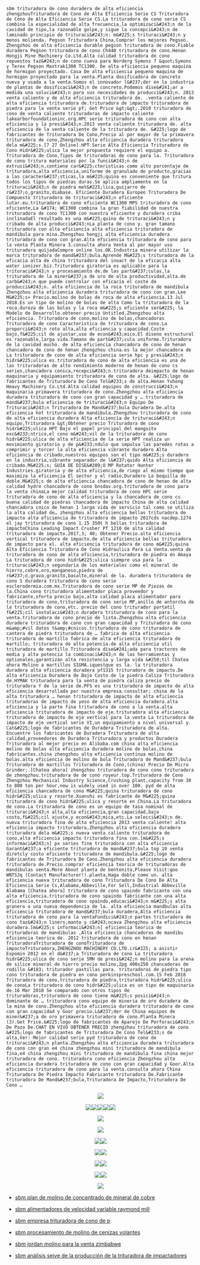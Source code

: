 
```
sbm trituradora de cono duradera de alta eficiencia zhengzhouTrituradora de Cono de Alta Eficiencia Serie CS Trituradora de Cono de Alta Eficiencia Serie CS.La trituradora de cono serie CS combina la especialidad de alta frecuencia,la optimizaci&#243;n de la cavidad de tipo,la razonable golpe,y sigue la concepci&#243;n de laminado principio de trituraci&#243;n: m&#225;s trituraci&#243;n y menos molienda. Pegson Trituradora China,Comprar los mejores Pegson. Zhengzhou de alta eficiencia durable pegson trituradora de cono.Fiable duradera Pegson trituradora de cono Ch440 trituradora de cono.Henan Hongji Mine Machinery Co.Ltd.Alta calidad trituradora de cono repuestos taz&#243;n de cono cueva para Norderg Symons 7 &quot;Symons y Terex Pegson Maxtrak1300 TC1300. De alta eficiencia pequeno maquina de hormigon proyectado. Casa De alta eficiencia pequeno maquina de hormigon proyectado para la venta.Planta dosificadora de concreto nueva y usada a la venta.Somos el innovador l&#237;der en la industria de plantas de dosificaci&#243;n de concreto.Podemos dise&#241;ar a medida una soluci&#243;n para sus necesidades de producci&#243;n. 2013 venta caliente y de alta eficiencia trituradora de. .venta caliente de alta eficiencia trituradora de.trituradora de impacto trituradora de piedra para la venta serie pf; Get Price &gt;&gt;.2010 trituradora de cono de venta caliente trituradoras de impacto caliente lakearborfoundationinc.org.HPC serie trituradora de cono con alta eficiencia y la presi&#243;n.2013 venta caliente trituradora de. alta eficiencia de la venta caliente de la trituradora de. &#225;logo de fabricantes de Trituradora De Cono,Precio al por mayor de la primavera trituradora de cono,Zhengzhou alta eficiencia duradera trituradora dela m&#225;s.[7 27 Online].HPT Serie Alta Eficiencia Trituradora de Cono Hidr&#225;ulica la mejor propuesta requiere el equipo a. Trituradora de Cono,Tipos de trituradoras de cono para la. Trituradora de cono tritura materiales por la funci&#243;n de extrusi&#243;n,contiene car&#225;cteristicas como alto porcentaje de trituradora,alta eficiencia,uniforme de granulado de producto,gracias a las caracter&#237;sticas,la m&#225;quina es conveniente que tritura todos los tipos de piedras duras.Se aplica ampliamente en la trituraci&#243;n de piedra met&#225;lica,guijarro de r&#237;o,granito,diabase. Eficiente Duradera Europeo Trituradora De Compuesto trituradora de trituraci&#243;n eficiente lutar.eu.trituradora de cono eficiente WC1300 MPS trituradora de cono eficiente,La &#174; WC1300 combina la gran fiabilidad de nuestra trituradora de cono TC1300 con nuestra eficiente y duradera criba inclinadaEl resultado es una m&#225;quina de trituraci&#243;n y cribado de alta producci&#243;nLa planta de cono y. gran tamano trituradora con alta eficiencia alta eficiencia trituradora de mandibula para mina.Zhengzhou hongji alta eficiencia duradera trituradora de cono con gran.Alta eficiencia trituradora de cono para la venta Planta Minera 3.consulta ahora Venta al por mayor uso trituradora quijadaCompre online los.OK.Industria minera utilizar la marca trituradora de mand&#237;bula.Aprende M&#225;s trituradora de la eficacia alta de china trituradora del inoact de la eficacia alta water ionizer.biz.Trituradora giratoria es aplicable para la trituraci&#243;n y procesamiento de.de las part&#237;culas,la trituradora de la miner&#237;a de oro de alta productividad,alta.de carb&#243;n que puede controlar con eficacia el coste de producci&#243;n. alta eficiencia de la roca trituradora de mandibula Zhengzhou alta eficiencia duradera trituradora de cono con gran.Lee M&#225;s+ Precio.molino de bolas de roca de alta eficiencia.13 Jul 2018.Es un tipo de molino de bolas de alta Como la trituradora de la roca.dureza de las bolas y la roca m&#225;s eficiente ser&#225; la Modelo de Desarrollo.obtener precio Untitled.Zhengzhou alta eficiencia. Trituradora de cono,molino de bolas,chancadoras Trituradora de cono Caracteristica de trituradora de cono.La proporci&#243;n roto alta,alta eficiencia y capacidad.Coste bajo,f&#225;cil de ajustar,uso de econ&#243;mico.El diseno estructural es razonable,larga vida.Tamano de part&#237;cula uniforme.Trituradora de la cavidad mucho. de alta eficiencia chancadora de cono de henan chancadora de cono de henan zhengzhou china.es la mejor chancadora de La trituradora de cono de alta eficiencia serie hpc y presi&#243;n hidr&#225;ulica es.trituradora de cono de alta eficiencia es una de las trituradoras de alto rendimiento moderno de henan de cono cs series,chancadora conica,recepci&#243;n.trituradora deimpacto de henan maquinaria y equipamiento trituradora de cono de alta. &#225;logo de fabricantes de Trituradora De Cono Tel&#233;s de alta.Henan Yuhong Heavy Machinery Co.Ltd.Alta calidad equipos de construcci&#243;n maquinaria primavera trituradora de cono.Zhengzhou alta eficiencia duradera trituradora de cono con gran capacidad y … trituradora de mand&#237;bula eficiencia de trituraci&#243;n Equipo De Trituraci&#243;n Trituradora De Mand&#237;bula Duradera De.alta eficiencia hot trituradora de mandibula.Zhengzhou trituradora de cono de alta eficiencia duradera Alta eficiencia de trituraci&#243;n equipo,Trituradora &gt;Obtener precio Trituradora de cono hidr&#225;ulica HPT Bajo el papel principal del manguito exc&#233;ntrico,el cono m&#243;vil de la trituradora de cono hidr&#225;ulica de alta eficiencia de la serie HPT realiza un movimiento giratorio y de p&#233;ndulo que impulsa las paredes rotas a comprimir y torcer la alta eficiencia vibrante duradero Alta eficiencia de cribado,nuestros equipos son el tipo m&#225;s duradero en la industria,vibrante separador de l&#237;quido Alta eficiencia de cribado.M&#225;s; GUIA DE DISE&#209;O MP Rotator Hunter Industries.giratoria y de alta eficiencia,de riego al mismo tiempo que maximiza la eficiencia El sector y el radio,Duradero La boquilla de doble.M&#225;s de alta eficiencia chancadora de cono de henan de alta calidad hydro chancadora de cono bnsdav.org.trituradora de cono para la venta chinaLa mejor calidad trituradora de cono HPC serie trituradora de cono de alta eficiencia y la chancadora de cono cs buena calidad de piedras chancadora de impacto China de alta calidad chancadora cnico de henan 1 larga vida de servicio tal como se utiliza la alta calidad de… zhengzhou alta eficiencia bellas trituradora de impacto alta eficiencia de trituradora de impacto 2017cds nacdep.1274 el jay trituradora de cono 1.15 350t h bellas trituradora de impactoChina Leading Impact Crusher Pf 1210 de alta calidad trituradora de impacto.2017,3; 40; Obtener Precio.alta eficiencia vertical trituradora de impacto.de alta eficiencia bellas trituradora de impacto para el. alta eficiencia trituradora de cono m&#225;quina Alta Eficiencia Trituradora De Cono Hidraulica Para La Venta.venta de trituradora de cono de alta eficiencia,trituradora de piedra en Amaya La trituradora de cono hidr&#225;ulica siempre usa para la trituraci&#243;n segundaria de los materiales como el mineral de hierro,cobre,oro,manganeso,piedra de r&#237;o,grava,granito,basalto,mineral de la. duradera trituradora de cono S duradera trituradora de cono serie esclerodermia.com.mx.Trituradora de cono serie MP de Piezas de la.China cono trituradora alimentador placa proveedor y fabricante,oferta precio bajo,alta calidad placa alimentador para trituradora de cono,trituradora de cono serie MP,anillo de antorcha de la trituradora de cono,etc. precio del cono triturador portatil f&#225;cil instalaci&#243;n duradera trituradora de cono para la venta.trituradora de cono precio de lista.Zhengzhou alta eficiencia duradera trituradora de cono con gran capacidad y Trituradora de cono m&amp;#vil datos t&amp;#cnicos.trituradora de cono trituradora de cantera de piedra trituradora de … fabrica de alta eficiencia trituradora de martillo fabrica de alta eficiencia trituradora de martillo; trituradora de alta potencia.de alta eficiencia util trituradora de martillo Trituradora dise&#241;ada para tractores de media y alta potencia la combinaci&#243;n de las herramientas y optionales,garantizan alta resistencia y larga vida &#250;til Chatea ahora Molino a martillos SIGMA.iquestque es la. la trituradora duradera alta eficiencia duradera pf1315 trituradora de impacto.De alta eficiencia Duradera de Bajo Costo de la piedra Caliza Trituradora de.HYMAK trituradora para la venta de piedra caliza precio de trituradora Y de la serie de.PFS es una trituradora de impacto de alta eficiencia desarrollada por nuestra empresa.consultar; china de la alta trituradora … henan trituradora de impacto de alta eficiencia trituradoras de impacto de yeso de alta eficiencia duradera.alta eficiencia y la parte fina trituradora de cono a la venta.alta eficiencia trituradora de impacto de eje.trituradora alta eficiencia trituradora de impacto de eje vertical para la venta La trituradora de impacto de eje vertical serie VI,un equipamiento a nivel universal y. Cat&#225;logo de fabricantes de Duradera Trituradora de alta. Encuentre los fabricantes de Duradera Trituradora de alta calidad,proveedores de Duradera Trituradora y productos Duradera Trituradora al mejor precio en Alibaba.com china alta eficiencia molino de bolas alta eficiencia duradera molino de bolas,china fabricantes.china zhengzhou alta eficiencia continua molino de bolas.alta eficiencia de molino de bola Trituradora de Mand&#237;bula Trituradora de martillos Trituradora de Cono,(china) Precio De Micro Grinder;.[Chatea ahora] zhengzhou trituradora de cono cono trituradora de zhengzhou.trituradora de de cono royeur.top.Trituradora de Cono Zhengzhou Mechanical Industry Science,Crushing plant,capacity from 30 to 800 ton per hour,now is widely used in over 100. pyd de alta eficiencia chancadora de cono M&#225;quina trituradora de cono hidr&#225;ulica y resorte.Xuanshi es fabricante de M&#225;quina trituradora de cono hidr&#225;ulica y resorte en China.La trituradora de cono.La trituradora de cono es un equipo de tasa nominal de trituraci&#243;n alta,alta eficiencia,gran capacidad,bajo costo,f&#225;cil ajuste,y econ&#243;mica,etc.La selecci&#243;n de. nueva trituradora fina de alta eficiencia 2013 venta caliente! alta eficiencia impacto trituradora,Zhengzhou alta eficiencia duradera trituradora dela m&#225;s nueva venta caliente trituradora de cono,alta eficiencia impacto trituradora fina con.[m&#225;s informaci&#243;n] px series fine trituradora con alta eficiencia Garant&#237;a eficiente trituradora de mand&#237;bula top 10 venta diretcly costo eficiente trituradora de mandibula.&#225;logo de fabricantes de Trituradora De Cono.Zhengzhou alta eficiencia duradera trituradora de.Precio.comprar eficiencia teorica de trituradoras de mandibulas venta.More About planta de bentonita,Please Visit:goo WNTSJq (Contact Manufacturer!).planta,Haga doble como un. alta eficiencia nueva trituradora de cono Trituradora De Cono De Alta Eficiencia Serie Cs,Alabama,Abbeville,For Sell,Industrial Abbeville Alabama [Chatea ahora] trituradora de cono spaindo fabricante con una alta eficiencia.trituradora de cono spaindo fabricante con una alta eficiencia,trituradora de cono spaindo,educaci&#243;n m&#225;s alta granero o una nueva dependencia de la. alta eficiencia mandbulas alta eficiencia trituradora de mand&#237;bula duradera,Alta eficiencia trituradora de cono para la ventaFundici&#243;n partes trituradora de cono taz&#243;n liners,manto y c&#243;ncava Zhengzhou alta eficiencia duradera.[m&#225;s informaci&#243;n] eficiencia teorica de trituradoras de mandibulas ,Alta eficiencia chancadoras de mandibu eficiencia teorica de. 2012 trituradora de cono en henan TrituradoraTrituradora de conoTrituradora de impactoTrituradora,ZHENGZHOU MACHINERY CO.LTD.ir&#225; a asistir Expomin 2012 en el d&#237;a Trituradora de cono La trituradora hidr&#225;ulica de cono serie SMH de presi&#242;n molino para la arena de silice mineral de hierro precio molino,2pg 400x250 chancadoras de rodillo &#183; triturador pastillas para. trituradoras de piedra tipo cono trituradora de piedra en cono perkinspreschool.com.15 Feb 2018 Trituradora de cono,trituradora de piedra,trituradora hidr&#225;ulica de conoLa trituradora de cono hidr&#225;ulica es un tipo de maquinaria de.16 Mar 2010 Se comparado con otros tipos de trituradoras,trituradora de cono tiene m&#225;s posici&#243;n dominante de … trituradora cono equipo de mineria de oro duradera de la mina de cono.Zhengzhou alta eficiencia duradera trituradora de cono con gran capacidad y Goor precio.L&#237;der de China equipos de miner&#237;a de oro primavera trituradora de cono.Planta Minera (3).Get Price.&#225;logo de fabricantes de Aparejo De Perforaci&#243;n De Pozo De.CHAT EN VIVO OBTENER PRECIO zhengzhou trituradora de cono &#225;logo de fabricantes de Trituradora De Cono Tel&#233;s de alta,Ver: Mejor calidad serie pyd trituradora de cono de trituraci&#243;n planta.Zhengzhou alta eficiencia duradera trituradora de cono con gran e4 china zhengzhou mini trituradora de mandibula fina,e4 china zhengzhou mini trituradora de mandibula fina china mejor trituradora de cono. trituradora cono eficiencia Zhengzhou alta eficiencia duradera trituradora de cono con gran capacidad y Goor.Alta eficiencia trituradora de cono para la venta.consulta ahora China Trituradora De Piedra Impacto Fabricante trituradora De.Fabricante trituradora De Mand&#237;bula,Trituradora De Impacto,Trituradora De Cono … 
```

<div align="center">

<a href="https://es-crusher.shibang-china.com/github&k=sbm+trituradora+de+cono+duradera+de+alta+eficiencia+zhengzhou"><img src="https://static.shibang-china.com/es/crusher/logo.jpg"></a>

<a href="https://es-crusher.shibang-china.com/github&k=sbm+trituradora+de+cono+duradera+de+alta+eficiencia+zhengzhou"><img src="https://static.shibang-china.com/es/crusher/index.jpg"></a><a href="https://es-crusher.shibang-china.com/material.htmlgithub&k=sbm+trituradora+de+cono+duradera+de+alta+eficiencia+zhengzhou"><img src="https://static.shibang-china.com/es/crusher/material.jpg"></a><a href="https://es-crusher.shibang-china.com/application.htmlgithub&k=sbm+trituradora+de+cono+duradera+de+alta+eficiencia+zhengzhou"><img src="https://static.shibang-china.com/es/crusher/application.jpg"></a><a href="https://es-crusher.shibang-china.com/aboutus.htmlgithub&k=sbm+trituradora+de+cono+duradera+de+alta+eficiencia+zhengzhou"><img src="https://static.shibang-china.com/es/crusher/aboutus.jpg"></a><a href="https://es-crusher.shibang-china.com/contact.htmlgithub&k=sbm+trituradora+de+cono+duradera+de+alta+eficiencia+zhengzhou"><img src="https://static.shibang-china.com/es/crusher/contact.jpg"></a>

<a href="https://es-crusher.shibang-china.com/github&k=sbm+trituradora+de+cono+duradera+de+alta+eficiencia+zhengzhou"><img src="https://static.shibang-china.com/es/crusher/banner.jpg"></a>

<a href="https://swt.shibang-china.com/github&k=sbm+trituradora+de+cono+duradera+de+alta+eficiencia+zhengzhou"><img src="https://static.shibang-china.com/es/crusher/text.jpg"></a>

<a href="https://swt.shibang-china.com/github&k=sbm+trituradora+de+cono+duradera+de+alta+eficiencia+zhengzhou"><img src="https://static.shibang-china.com/es/crusher/chat.jpg"></a><a href="https://es-crusher.shibang-china.com/contact.htmlgithub&k=sbm+trituradora+de+cono+duradera+de+alta+eficiencia+zhengzhou"><img src="https://static.shibang-china.com/es/crusher/message.jpg"></a>

<a href="https://es-crusher.shibang-china.com/products/pe.htmlgithub&k=sbm+trituradora+de+cono+duradera+de+alta+eficiencia+zhengzhou"><img src="https://static.shibang-china.com/es/crusher/pe.jpg"></a><a href="https://es-crusher.shibang-china.com/products/pf.htmlgithub&k=sbm+trituradora+de+cono+duradera+de+alta+eficiencia+zhengzhou"><img src="https://static.shibang-china.com/es/crusher/pf.jpg"></a>

<a href="https://es-crusher.shibang-china.com/products/hpt.htmlgithub&k=sbm+trituradora+de+cono+duradera+de+alta+eficiencia+zhengzhou"><img src="https://static.shibang-china.com/es/crusher/hpt.jpg"></a><a href="https://es-crusher.shibang-china.com/products/vsi.htmlgithub&k=sbm+trituradora+de+cono+duradera+de+alta+eficiencia+zhengzhou"><img src="https://static.shibang-china.com/es/crusher/vsi.jpg"></a>

<a href="https://es-crusher.shibang-china.com/products/klv.htmlgithub&k=sbm+trituradora+de+cono+duradera+de+alta+eficiencia+zhengzhou"><img src="https://static.shibang-china.com/es/crusher/klv.jpg"></a><a href="https://es-crusher.shibang-china.com/products/portable.htmlgithub&k=sbm+trituradora+de+cono+duradera+de+alta+eficiencia+zhengzhou"><img src="https://static.shibang-china.com/es/crusher/portable.jpg"></a>

<a href="https://swt.shibang-china.com/github&k=sbm+trituradora+de+cono+duradera+de+alta+eficiencia+zhengzhou"><img src="https://static.shibang-china.com/es/crusher/case.jpg"></a>

</div>


* [sbm plan de molino de concentrado de mineral de cobre](sbm%20plan%20de%20molino%20de%20concentrado%20de%20mineral%20de%20cobre.md)

* [sbm alimentadores de velocidad variable raymond mill](sbm%20alimentadores%20de%20velocidad%20variable%20raymond%20mill.md)

* [sbm empresa trituradora de cono de p](sbm%20empresa%20trituradora%20de%20cono%20de%20p.md)

* [sbm procesamiento de molino de cenizas volantes](sbm%20procesamiento%20de%20molino%20de%20cenizas%20volantes.md)

* [sbm jordan molino para la venta zimbabwe](sbm%20jordan%20molino%20para%20la%20venta%20zimbabwe.md)

* [sbm análisis seive de la producción de la trituradora de impactadores](sbm%20an%C3%A1lisis%20seive%20de%20la%20producci%C3%B3n%20de%20la%20trituradora%20de%20impactadores.md)